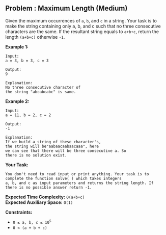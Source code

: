 ## Problem : Maximum Length (Medium)

Given the maximum occurrences of ```a```, ```b```, and ```c``` in a string. Your task is to make the string containing only 
a, b, and c such that no three consecutive characters are the same. If the resultant string equals to ```a+b+c```, return the length 
```(a+b+c)``` otherwise ```-1```.

**Example 1:**
```
Input:
a = 3, b = 3, c = 3

Output: 
9

Explanation: 
No three consecutive character of
the string "abcabcabc" is same.
```

**Example 2:**
```
Input:
a = 11, b = 2, c = 2

Output: 
-1

Explanation: 
If we build a string of these character's,
the string will be"aabaacaabaacaaa", here
we can see that there will be three consecutive a. So
there is no solution exist.
```

**Your Task:**  
```
You don't need to read input or print anything. Your task is to complete the function solve( ) which takes integers 
a, b, and c as input parameters and returns the string length. If there is no possible answer return -1.
```
**Expected Time Complexity:** ```O(a+b+c)```<br>
**Expected Auxiliary Space:** ```O(1)```

**Constraints:**
<ul>
<li><code>0 ≤ a, b, c ≤ 10<sup>5</sup></code></li>
<li><code>0 < (a + b + c)</code></li>
</ul>

